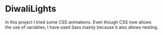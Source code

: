 # DiwaliLights

In this project I tried some CSS animations. 
Even though CSS now allows the use of variables, I have used Sass mainly because it also allows nesting.
